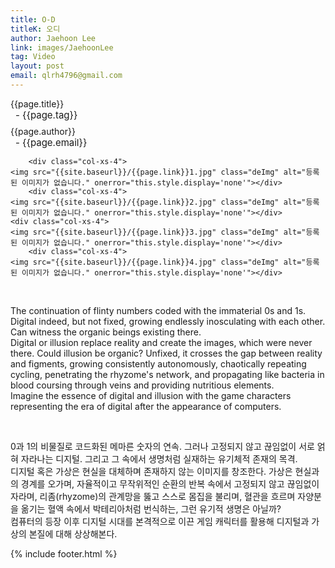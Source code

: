 ```yaml
---
title: O-D
titleK: 오디
author: Jaehoon Lee
link: images/JaehoonLee
tag: Video
layout: post
email: qlrh4796@gmail.com
---	
```


<div class="container">

<div class="deDep">
{{page.title}}<br>
<p style="font-size:15px; margin:0px; padding:0px 0px 0px 8px; margin:0px 0px 8px 0px;">- {{page.tag}}</p>
{{page.author}}<br>
<p style="font-size:15px; margin:0px; padding:0px 0px 0px 8px;">- {{page.email}}</p>
</div>


<div class="row" class="imgcolor">
	
		<div class="col-xs-4">
	<img src="{{site.baseurl}}/{{page.link}}1.jpg" class="deImg" alt="등록된 이미지가 없습니다." onerror="this.style.display='none'"></div>
		<div class="col-xs-4">
	<img src="{{site.baseurl}}/{{page.link}}2.jpg" class="deImg" alt="등록된 이미지가 없습니다." onerror="this.style.display='none'"></div>
	<div class="col-xs-4">
	<img src="{{site.baseurl}}/{{page.link}}3.jpg" class="deImg" alt="등록된 이미지가 없습니다." onerror="this.style.display='none'"></div>
		<div class="col-xs-4">
	<img src="{{site.baseurl}}/{{page.link}}4.jpg" class="deImg" alt="등록된 이미지가 없습니다." onerror="this.style.display='none'"></div>
	
</div>
<br>

<div class="det lato">



The continuation of flinty numbers coded with the immaterial 0s and 1s. Digital indeed, but not fixed, growing endlessly inosculating with each other. Can witness the organic beings existing there. 
<br>
Digital or illusion replace reality and create the images, which were never there. Could illusion be organic? Unfixed, it crosses the gap between reality and figments, growing consistently autonomously, chaotically repeating cycling, penetrating the rhyzome's network, and propagating like bacteria in blood coursing through veins and providing nutritious elements.
<br>
Imagine the essence of digital and illusion with the game characters representing the era of digital after the appearance of computers.



</div>

<br>

<div class="noto">

0과 1의 비물질로 코드화된 메마른 숫자의 연속. 그러나 고정되지 않고 끊임없이 서로 얽혀 자라나는 디지털. 그리고 그 속에서 생명처럼 실재하는 유기체적 존재의 목격. 
<br>
디지털 혹은 가상은 현실을 대체하며 존재하지 않는 이미지를 창조한다. 가상은 현실과의 경계를 오가며, 자율적이고 무작위적인 순환의 반복 속에서 고정되지 않고 끊임없이 자라며, 리좀(rhyzome)의 관계망을 뚫고 스스로 몸집을 불리며, 혈관을 흐르며 자양분을 옮기는 혈액 속에서 박테리아처럼 번식하는, 그런 유기적 생명은 아닐까?
<br>
컴퓨터의 등장 이후 디지털 시대를 본격적으로 이끈 게임 캐릭터를 활용해 디지털과 가상의 본질에 대해 상상해본다.


</div>
{% include footer.html %} 